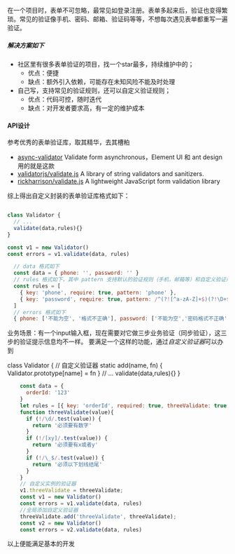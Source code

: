 在一个项目时，表单不可忽略，最常见如登录注册。表单多起来后，验证也变得繁琐。常见的验证像手机、密码、邮箱、验证码等等，不想每次遇见表单都重写一遍验证。

##### 解决方案如下

+ 社区里有很多表单验证的项目，找一个star最多，持续维护中的；
    + 优点：便捷
    + 缺点：额外引入依赖，可能存在未知风险不能及时处理
+ 自己写，支持常见的验证规则，还可以自定义验证规则；
    + 优点：代码可控，随时迭代
    + 缺点：对开发者要求高，有一定的维护成本
    
#### API设计

参考优秀的表单验证库，取其精华，去其槽粕

+ [async-validator](https://github.com/yiminghe/async-validator) Validate form asynchronous，Element UI 和 ant design 用的就是这款
+ [validatorjs/validate.js](https://github.com/validatorjs/validator.js) A library of string validators and sanitizers.
+ [rickharrison/validate.js](https://github.com/rickharrison/validate.js) A lightweight JavaScript form validation library


综上得出自定义封装的表单验证库格式如下：

```javascript

class Validator {
  // ...
  validate(data,rules){}
}

const v1 = new Validator()
const errors = v1.validate(data, rules)

```

```javascript
  // data 格式如下
  const data = { phone: '', password: '' }
  // rules 格式如下，其中 pattern 支持默认的验证规则（手机，邮箱等）和自定义验证规则
  const rules = [
    { key: 'phone', require: true, pattern: 'phone' },
    { key: 'password', require: true, pattern: /^(?![^a-zA-Z]+$)(?!\D+$).{8,16}$/ }
  ]
  // errors 格式如下
  { phone: ['不能为空', '格式不正确'], password: ['不能为空','密码格式不正确'] }
```

业务场景：有一个input输入框，现在需要对它做三步业务验证（同步验证），这三步的验证提示信息均不一样。
要满足一个这样的功能，通过*自定义验证器*可以办到

class Validator {
  // 自定义验证器
  static add(name, fn) {
     Validator.prototype[name] = fn
  }
  // ...
  validate(data,rules){}
}

```javascript
    const data = {
      orderId: '123'
    }
    let rules = [{ key: 'orderId', required: true, threeValidate: true }]
    function threeValidate(value){
      if (!/\d/.test(value)) {
        return '必须要有数字'
      }
      if (!/[xy]/.test(value)) {
        return '必须要有x或者y'
      }
      if (!/\_$/.test(value)) {
        return '必须以下划线结尾'
      }
    }
    // 自定义实例的验证器
    v1.threeValidate = threeValidate;
    const v1 = new Validator()
    const errors = v1.validate(data, rules)
    //全局添加自定义验证器
    threeValidate.add('threeValidate', threeValidate);
    const v2 = new Validator()
    const errors = v2.validate(data, rules)
```


以上便能满足基本的开发
